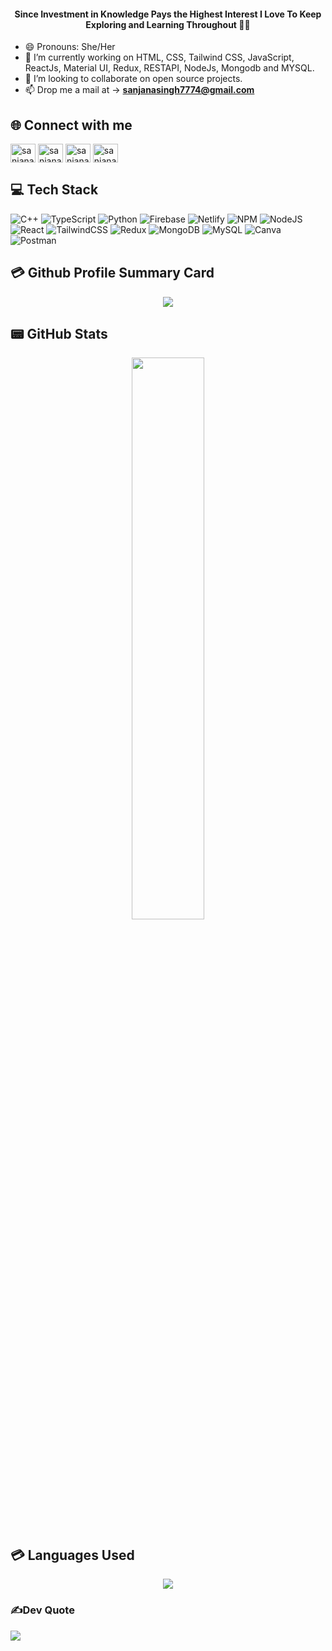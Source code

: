 
<h4 align="center">Since Investment in Knowledge Pays the Highest Interest I Love To Keep Exploring and Learning Throughout 🎯🎯</h4>

<!-- # 💫 About Me : -->
- 😄 Pronouns: She/Her
- 🔭  I’m currently working on HTML, CSS, Tailwind CSS, JavaScript, ReactJs, Material UI, Redux, RESTAPI, NodeJs, Mongodb and MYSQL.
- 👯 I’m looking to collaborate on open source projects.
- 📫 Drop me a mail at -> **sanjanasingh7774@gmail.com**

## 🌐 Connect with me
<p align="left">
<a href=https://www.linkedin.com/in/sanjana-singh5738/" target="blank"><img align="center" src="https://raw.githubusercontent.com/rahuldkjain/github-profile-readme-generator/master/src/images/icons/Social/linked-in-alt.svg" alt="sanjanas6/" height="30" width="40" /></a>
<a href="https://twitter.com/Sanjana5738?t=fQNW_E-ZV_Oa_Tq49LOS7A&s=09" target="blank"><img align="center" src="https://raw.githubusercontent.com/rahuldkjain/github-profile-readme-generator/master/src/images/icons/Social/twitter.svg" alt="sanjanas6" height="30" width="40" /></a>
<a href="https://www.hackerrank.com/sanjanasinghcs19"><img align="center" src="https://raw.githubusercontent.com/rahuldkjain/github-profile-readme-generator/master/src/images/icons/Social/hackerrank.svg" alt="sanjanas6" height="30" width="40" /></a>
<a href="https://leetcode.com/sanjanasingh7774/" target="blank"><img align="center" src="https://raw.githubusercontent.com/rahuldkjain/github-profile-readme-generator/master/src/images/icons/Social/leet-code.svg" alt="sanjanas6" height="30" width="40" /></a>
</p>

## 💻 Tech Stack
![C++](https://img.shields.io/badge/C++-00599C.svg?&style=for-the-badge&logo=cplusplus&logoColor=white)
![TypeScript](https://img.shields.io/badge/typescript-%23007ACC.svg?style=for-the-badge&logo=typescript&logoColor=white) 
![Python](https://img.shields.io/badge/python-3670A0?style=for-the-badge&logo=python&logoColor=ffdd54) 
![Firebase](https://img.shields.io/badge/firebase-%23039BE5.svg?style=for-the-badge&logo=firebase) 
![Netlify](https://img.shields.io/badge/netlify-%23000000.svg?style=for-the-badge&logo=netlify&logoColor=#00C7B7)
![NPM](https://img.shields.io/badge/NPM-%23000000.svg?style=for-the-badge&logo=npm&logoColor=white) 
![NodeJS](https://img.shields.io/badge/node.js-6DA55F?style=for-the-badge&logo=node.js&logoColor=white)
![React](https://img.shields.io/badge/react-%2320232a.svg?style=for-the-badge&logo=react&logoColor=%2361DAFB) 
![TailwindCSS](https://img.shields.io/badge/tailwindcss-%2338B2AC.svg?style=for-the-badge&logo=tailwind-css&logoColor=white) 
![Redux](https://img.shields.io/badge/redux-%23593d88.svg?style=for-the-badge&logo=redux&logoColor=white) 
![MongoDB](https://img.shields.io/badge/MongoDB-%234ea94b.svg?style=for-the-badge&logo=mongodb&logoColor=white)
![MySQL](https://img.shields.io/badge/mysql-%2300f.svg?style=for-the-badge&logo=mysql&logoColor=white) 
![Canva](https://img.shields.io/badge/Canva-%2300C4CC.svg?style=for-the-badge&logo=Canva&logoColor=white) 
![Postman](https://img.shields.io/badge/Postman-FF6C37?style=for-the-badge&logo=postman&logoColor=white) 
<!-- ![Heroku](https://img.shields.io/badge/heroku-%23430098.svg?style=for-the-badge&logo=heroku&logoColor=white)  -->


## 💳 Github Profile Summary Card
<p align="center">
  <img src="https://github-profile-summary-cards.vercel.app/api/cards/profile-details?username=sanjanas6&theme=vue"/>
</p>

## 📟 GitHub Stats
<!-- <p align="center">
	<img width="48%" src="https://github-readme-stats.vercel.app/api?username=sanjanas6&show_icons=true&theme=vue&count_private=true" />
</p> -->
<p align="center">
	<img width="48%" src="https://github-readme-streak-stats.herokuapp.com/?user=sanjanas6&" />
</p>


## 💳 Languages Used
<p align="center">
  <img src="https://github-readme-stats.vercel.app/api/top-langs/?username=sanjanas6&theme=vue"/>
</p>

### ✍️Dev Quote
![](https://quotes-github-readme.vercel.app/api?type=horizontal&theme=vue)

